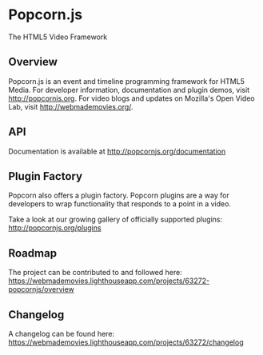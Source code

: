 Popcorn.js
=============
The HTML5 Video Framework


Overview
-------------
Popcorn.js is an event and timeline programming framework for HTML5 Media. For developer information, documentation and plugin demos, visit http://popcornjs.org. For video blogs and updates on Mozilla's Open Video Lab, visit  http://webmademovies.org/.



API
-------------
Documentation is available at http://popcornjs.org/documentation


Plugin Factory
-------------
Popcorn also offers a plugin factory. Popcorn plugins are a way for developers to wrap functionality that responds to a point in a video.

Take a look at our growing gallery of officially supported plugins: http://popcornjs.org/plugins


Roadmap
-------------
The project can be contributed to and followed here: https://webmademovies.lighthouseapp.com/projects/63272-popcornjs/overview


Changelog
-------------
A changelog can be found here: https://webmademovies.lighthouseapp.com/projects/63272/changelog
